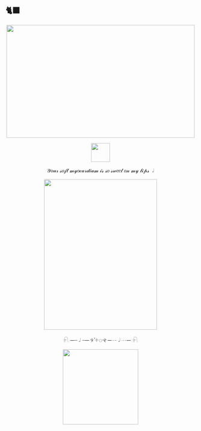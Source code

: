 ## 🐈‍⬛
<p align="center">
      <img width="500" height="300" src="https://psv4.userapi.com/s/v1/d/p11j8EafCRcBl3WgxawN_lCQEtCdDxQtXcUVHQcAg1atJ_2KVHdBepG9QFHKOD3oM90mfvSdfhQLXYzpQwlioFLeKjHtl22cpIneW3fCjJPoU7hJykUGGA/IMG_20250422_135357.png">
</p>
<p align="center">
      <img width="50" height="50" src="https://psv4.userapi.com/s/v1/d/SGvh5ePa2gg58qd3hjmi8gdoqN3QbaHlBsTP4quPXFuwNBa4lwXSh-VjXOx_1uZsldbJmamgns9E82cBXJSU2JLg4WBg6NWdDmybIlD9fVAFrBdM2N-uOw/removed.png">
</p>
<p align="center">
𝒴𝑜𝓊𝓇 𝓈𝑜𝒻𝓉 𝓂𝓎𝑜𝒸𝒶𝓇𝒹𝒾𝓊𝓂 𝒾𝓈 𝓈𝑜 𝓈𝓌𝑒𝑒𝓉 𝑜𝓃 𝓂𝓎 𝓁𝒾𝓅𝓈  𝆹𝅥 
 </p>     
<p align="center">
      <img width="300" height="400" src="https://psv4.userapi.com/s/v1/d/N60HYC4bqGntd6GN0XnTt0_Nse4m7tNEa3J4UrFkibhfUMyLOZ-xEtDQL6zsTxiolON1ZCU9ULijFc_9p7SBCSvm8ETO6Lk-3WqmfLQ15e1t8gpb5V2ACw/Bez_nazvania22_20250421205336.png">
</p>


<p align="center">
𓍯 ─┈ 𝆹𝅥 ┈─  ୨   ֗𓇬᮫   ୧  ─┈ 𝆹𝅥 ┈─ 𓍯
</p>

<p align="center">
      <img width="200" height="200" src="https://psv4.userapi.com/s/v1/d/dofOiHMiIAFVl-Fu3q1rO4CaoUPf3BUF1FFbEIS_e7iEqlzr92bQulsa6o0dwAqUwM-0LlmkWQ8CLKFNc-Jf-eyH1lHIqHJK59yn9tqt90JkgS3mYn6_xQ/Bez_nazvania24_20250421213809.png">
</p>
